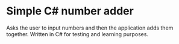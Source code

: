 # Simple C# number adder

Asks the user to input numbers and then the application adds them together. Written in C# for testing and learning purposes.
